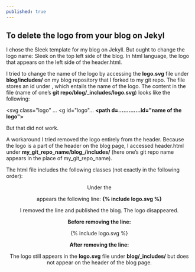 ```yaml
---
published: true
---
```

## To delete the logo from your blog on Jekyl

I chose the Sleek template for my blog on Jekyll. But ought to change the logo name: Sleek on the top left side of the blog. In html language, the logo that appears on the left side of the header.html. 

I tried to change the name of the logo by accessing the **logo.svg** file under **blog/includes/** on my blog repository that I forked to my git repo. The file stores an id under **<path>**, which entails the name of the logo. The content in the file (name of one’s **git repo/blog/_includes/logo.svg**) looks like the following:

<svg class="logo" …
<g id="logo"...
**<path d=.............id="name of the logo"></path>**
</g>
</svg>

But that did not work. 

A workaround I tried removed the logo entirely from the header. Because the logo is a part of the header on the blog page, I accessed header.html under **my_git_repo_name/blog_/includes/** (here one’s git repo name appears in the place of my_git_repo_name).

The html file includes the following classes (not exactly in the following order):
<header>
<div>
<a>
<span>

Under the **<div class="header__logo--container">** appears the following line:
**{% include logo.svg %}**

I removed the line and published the blog. The logo disappeared. 

**Before removing the line:**							
<div class="header__logo--container">      
{% include logo.svg %}                          
</div>

**After removing the line:**
<div class="header__logo--container">
</div>

The logo still appears in the **logo.svg** file under **blog/_includes/** but does not appear on the header of the blog page.
